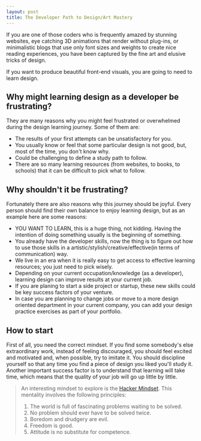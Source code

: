 ```yaml
---
layout: post
title: The Developer Path to Design/Art Mastery
---
```


If you are one of those coders who is frequently amazed by stunning websites, eye catching 3D animations that render without plug-ins, or minimalistic blogs that use only font sizes and weights to create nice reading experiences, you have been captured by the fine art and elusive tricks of design.

<!-- In case you are unhappy with being just a content consumer, and you want to generate high quality visual content, you need to start learning design--and maybe a little art. -->

If you want to produce beautiful front-end visuals, you are going to need to learn design.

<!-- >Design and art are related or, besides that, one is part of the other. -->

## Why might learning design as a developer be frustrating?

They are many reasons why you might feel frustrated or overwhelmed during the design learning journey. Some of them are:

* The results of your first attempts can be unsatisfactory for you.
* You usually know or feel that some particular design is not good, but, most of the time, you don't know why.
* Could be challenging to define a study path to follow.
* There are so many learning resources (from websites, to books, to schools) that it can be difficult to pick what to follow.

## Why shouldn't it be frustrating?

Fortunately there are also reasons why this journey should be joyful. Every person should find their own balance to enjoy learning design, but as an example here are some reasons:

*   YOU WANT TO LEARN, this is a huge thing, not kidding. Having the intention of doing something usually is the beginning of something.
*   You already have the developer skills, now the thing is to figure out how to use those skills in a artistic/stylish/creative/effective(in terms of communication) way.
*   We live in an era when it is really easy to get access to effective learning resources; you just need to pick wisely.
*   Depending on your current occupation/knowledge (as a developer), learning design can improve results at your current job.
*   If you are planing to start a side project or startup, these new skills could be key success factors of your venture.
*   In case you are planning to change jobs or move to a more design oriented department in your current company, you can add your design practice exercises as part of your portfolio.

## How to start

First of all, you need the correct mindset. If you find some somebody's else extraordinary work, instead of feeling discouraged, you should feel excited and motivated and, when possible, try to imitate it. You should discipline yourself so that any time you find a piece of design you liked you'll study it. Another important success factor is to understand that learning will take time, which means that the quality of your job will go up little by little.

>An interesting mindset to explore is the [Hacker Mindset](http://www.catb.org/~esr/faqs/hacker-howto.html). This mentality involves the following principles:
>
>1.    The world is full of fascinating problems waiting to be solved.
>2.    No problem should ever have to be solved twice.
>3.    Boredom and drudgery are evil.
>4.    Freedom is good.
>5.    Attitude is no substitute for competence.




